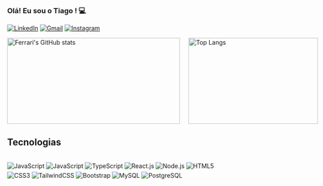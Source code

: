 ### Olá! Eu sou o Tiago ! 💻

[![LinkedIn](    https://img.shields.io/badge/LinkedIn-0077B5?style=for-the-badge&logo=linkedin&logoColor=white)](https://www.linkedin.com/in/tiago-garcez-ferrari-783833270/)
[![Gmail](    https://img.shields.io/badge/Gmail-D14836?style=for-the-badge&logo=gmail&logoColor=white)](https://mail.google.com/mail/u/0/#inbox?compose=NZVHGCSpxCTPCnvGnmrbzPVRsBptHGtmKtGrNxFvmqhWgPGsxnSVkLjqNDnXmVwXcGDWrg)
[![Instagram](    https://img.shields.io/badge/Instagram-E4405F?style=for-the-badge&logo=instagram&logoColor=white)](https://www.instagram.com/tiago_gferrari_/?hl=pt-br)

<div style="display: flex; align-items: flex-start; gap: 20px;">
    <img src="https://github-readme-stats.vercel.app/api?username=tiagogferrari&show_icons=true&theme=dracula" alt="Ferrari's GitHub stats" style="height: 200px; width: 400px;">
    <img src="https://github-readme-stats.vercel.app/api/top-langs/?username=anuraghazra&layout=compact" alt="Top Langs" style="height: 200px; width: 300px;">
</div>

## Tecnologias

<div style="display: inline_block"><br/>
    <img align="center" alt="JavaScript" src="https://img.shields.io/badge/JavaScript-F7DF1E?style=for-the-badge&logo=javascript&logoColor=black" style="margin-bottom: 5px;">
     <img align="center" alt="JavaScript" src="https://img.shields.io/badge/Go-00ADD8?logo=Go&logoColor=white&style=for-the-badge"style="margin-bottom: 5px;">
    <img align="center" alt="TypeScript" src="https://img.shields.io/badge/TypeScript-007ACC?style=for-the-badge&logo=typescript&logoColor=white" style="margin-bottom: 5px;">
    <img align="center" alt="React.js" src="https://img.shields.io/badge/React-20232A?style=for-the-badge&logo=react&logoColor=61DAFB" style="margin-bottom: 5px;">
    <img align="center" alt="Node.js" src="https://img.shields.io/badge/Node.js-43853D?style=for-the-badge&logo=node.js&logoColor=white" style="margin-bottom: 5px;">
    <img align="center" alt="HTML5" src="https://img.shields.io/badge/HTML5-E34F26?style=for-the-badge&logo=html5&logoColor=white" style="margin-bottom: 5px;">
    <img align="center" alt="CSS3" src="https://img.shields.io/badge/CSS3-1572B6?style=for-the-badge&logo=css3&logoColor=white" style="margin-bottom: 5px;">
    <img align="center" alt="TailwindCSS" src="https://img.shields.io/badge/Tailwind_CSS-38B2AC?style=for-the-badge&logo=tailwind-css&logoColor=white" style="margin-bottom: 5px;">
    <img align="center" alt="Bootstrap" src="https://img.shields.io/badge/Bootstrap-563D7C?style=for-the-badge&logo=bootstrap&logoColor=white" style="margin-bottom: 5px;">
    <img align="center" alt="MySQL" src="https://img.shields.io/badge/MySQL-00000F?style=for-the-badge&logo=mysql&logoColor=white" style="margin-bottom: 5px;">
    <img align="center" alt="PostgreSQL" src="https://img.shields.io/badge/PostgreSQL-316192?style=for-the-badge&logo=postgresql&logoColor=white" style="margin-bottom: 5px;">
</div>
